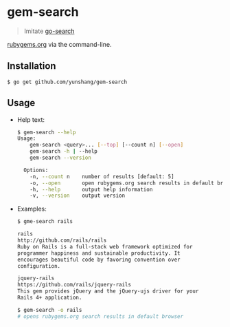 # gem-search

> Imitate [go-search](https://github.com/tj/go-search/)

 [rubygems.org](rubygems.org) via the command-line.

## Installation

```
$ go get github.com/yunshang/gem-search
```

## Usage

- Help text:
    ```sh
    $ gem-search --help
    Usage:
        gem-search <query>... [--top] [--count n] [--open]
        gem-search -h | --help
        gem-search --version

      Options:
        -n, --count n    number of results [default: 5]
        -o, --open       open rubygems.org search results in default browser
        -h, --help       output help information
        -v, --version    output version
    ```
- Examples:
    ```sh
    $ gme-search rails

    rails
    http://github.com/rails/rails
    Ruby on Rails is a full-stack web framework optimized for
    programmer happiness and sustainable productivity. It
    encourages beautiful code by favoring convention over
    configuration.
    
    jquery-rails
    https://github.com/rails/jquery-rails
    This gem provides jQuery and the jQuery-ujs driver for your
    Rails 4+ application.
    ```
    ```sh
    $ gem-search -o rails
    # opens rubygems.org search results in default browser
    ```